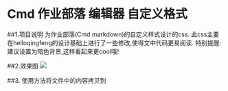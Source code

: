 # Cmd 作业部落 编辑器 自定义格式
##1.项目说明
 为作业部落(Cmd markdown)的自定义样式设计的css.
 此css主要在helloqingfeng的设计基础上进行了一些修改,使得文中代码更易阅读.
特别提醒:建议设置为暗色背景,这样看起来更cool哦!

##2.效果图
![ ](https://github.com/shawshanks/Cmd_markdown_css/blob/master/Cmd%20markdown%20%E6%9C%80%E7%BB%88%E6%95%88%E6%9E%9C%E5%9B%BE1.png)

##3. 使用方法将文件中的内容拷贝到
